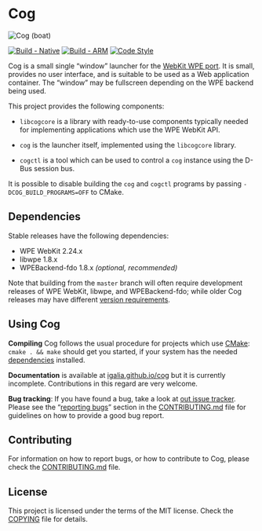 Cog
===

![Cog (boat)](data/cog.png)

[![Build - Native](https://github.com/Igalia/cog/actions/workflows/ci-native.yml/badge.svg)](https://github.com/Igalia/cog/actions/workflows/ci-native.yml)
[![Build - ARM](https://github.com/Igalia/cog/actions/workflows/ci-cross.yml/badge.svg)](https://github.com/Igalia/cog/actions/workflows/ci-cross.yml)
[![Code Style](https://github.com/Igalia/cog/actions/workflows/codestyle.yml/badge.svg)](https://github.com/Igalia/cog/actions/workflows/codestyle.yml)

Cog is a small single “window” launcher for the [WebKit WPE
port](https://trac.webkit.org/wiki/WPE). It is small, provides no user
interface, and is suitable to be used as a Web application container. The
“window” may be fullscreen depending on the WPE backend being used.

This project provides the following components:

- `libcogcore` is a library with ready-to-use components typically needed
  for implementing applications which use the WPE WebKit API.

- `cog` is the launcher itself, implemented using the `libcogcore`
  library.

- `cogctl` is a tool which can be used to control a `cog` instance
  using the D-Bus session bus.

It is possible to disable building the `cog` and `cogctl` programs by passing
`-DCOG_BUILD_PROGRAMS=OFF` to CMake.


Dependencies
------------

Stable releases have the following dependencies:

- WPE WebKit 2.24.x
- libwpe 1.8.x
- WPEBackend-fdo 1.8.x *(optional, recommended)*

Note that building from the `master` branch will often require development
releases of WPE WebKit, libwpe, and WPEBackend-fdo; while older Cog releases
may have different [version
requirements](https://wpewebkit.org/release/schedule/#compatible-components).


Using Cog
---------

**Compiling** Cog follows the usual procedure for projects which use
[CMake](http://cmake.org): `cmake . && make` should get you started, if your
system has the needed [dependencies](#dependencies) installed.

**Documentation** is available at
[igalia.github.io/cog](https://igalia.github.io/cog/) but it is currently
incomplete. Contributions in this regard are very welcome.

**Bug tracking**: If you have found a bug, take a look at [out issue
tracker](https://github.com/Igalia/cog/issues). Please see the “[reporting
bugs](CONTRIBUTING.md#reporting-bugs)” section in the
[CONTRIBUTING.md](CONTRIBUTING.md) file for guidelines on how to provide a
good bug report.


Contributing
------------

For information on how to report bugs, or how to contribute to Cog, please
check the [CONTRIBUTING.md](CONTRIBUTING.md) file.


License
-------

This project is licensed under the terms of the MIT license. Check the
[COPYING](COPYING) file for details.

